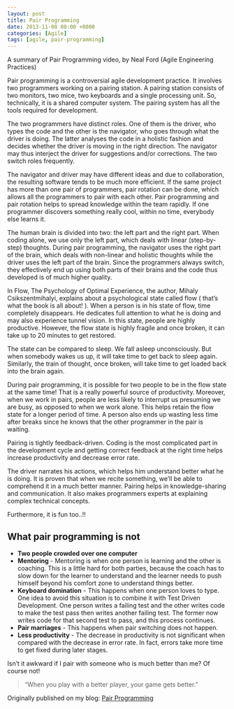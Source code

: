 ```yaml
---
layout: post
title: Pair Programming
date: 2013-11-08 00:00 +0000
categories: [Agile]
tags: [agile, pair-programming]
---
```


A summary of Pair Programming video, by Neal Ford (Agile Engineering Practices)

Pair programming is a controversial agile development practice. It involves two programmers working on a pairing station. A pairing station consists of two monitors, two mice, two keyboards and a single processing unit. So, technically, it is a shared computer system. The pairing system has all the tools required for development.

The two programmers have distinct roles. One of them is the driver, who types the code and the other is the navigator, who goes through what the driver is doing. The latter analyses the code in a holistic fashion and decides whether the driver is moving in the right direction. The navigator may thus interject the driver for suggestions and/or corrections. The two switch roles frequently.

The navigator and driver may have different ideas and due to collaboration, the resulting software tends to be much more efficient. If the same project has more than one pair of programmers, pair rotation can be done, which allows all the programmers to pair with each other. Pair programming and pair rotation helps to spread knowledge within the team rapidly. If one programmer discovers something really cool, within no time, everybody else learns it.


The human brain is divided into two: the left part and the right part. When coding alone, we use only the left part, which deals with linear (step-by-step) thoughts. During pair programming, the navigator uses the right part of the brain, which deals with non-linear and holistic thoughts while the driver uses the left part of the brain. Since the programmers always switch, they effectively end up using both parts of their brains and the code thus developed is of much higher quality.

In Flow, The Psychology of Optimal Experience, the author, Mihaly Csikszentmihalyi, explains about a psychological state called flow ( that’s what the book is all about! ). When a person is in his state of flow, time completely disappears. He dedicates full attention to what he is doing and may also experience tunnel vision. In this state, people are highly productive. However, the flow state is highly fragile and once broken, it can take up to 20 minutes to get restored.

The state can be compared to sleep. We fall asleep unconsciously. But when somebody wakes us up, it will take time to get back to sleep again. Similarly, the train of thought, once broken, will take time to get loaded back into the brain again.

During pair programming, it is possible for two people to be in the flow state at the same time! That is a really powerful source of productivity. Moreover, when we work in pairs, people are less likely to interrupt us presuming we are busy, as opposed to when we work alone. This helps retain the flow state for a longer period of time. A person also ends up wasting less time after breaks since he knows that the other programmer in the pair is waiting.

Pairing is tightly feedback-driven. Coding is the most complicated part in the development cycle and getting correct feedback at the right time helps increase productivity and decrease error rate.

The driver narrates his actions, which helps him understand better what he is doing. It is proven that when we recite something, we’ll be able to comprehend it in a much better manner. Pairing helps in knowledge-sharing and communication. It also makes programmers experts at explaining complex technical concepts.

Furthermore, it is fun too..!!

## What pair programming is not

- **Two people crowded over one computer**
- **Mentoring** - Mentoring is when one person is learning and the other is coaching. This is a little hard for both parties, because the coach has to slow down for the learner to understand and the learner needs to push himself beyond his comfort zone to understand things better.
- **Keyboard domination** - This happens when one person loves to type. One idea to avoid this situation is to combine it with Test Driven Development. One person writes a failing test and the other writes code to make the test pass then writes another failing test. The former now writes code for that second test to pass, and this process continues.
- **Pair marriages** - This happens when pair switching does not happen.
- **Less productivity** - The decrease in productivity is not significant when compared with the decrease in error rate. In fact, errors take more time to get fixed during later stages.

Isn’t it awkward if I pair with someone who is much better than me? Of course not!

> “When you play with a better player, your game gets better.”

Originally published on my blog: [Pair Programming](https://yedhukrishnan.blogspot.com/search/label/Pair%20Programming)
